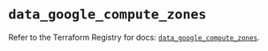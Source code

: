 # `data_google_compute_zones`

Refer to the Terraform Registry for docs: [`data_google_compute_zones`](https://registry.terraform.io/providers/hashicorp/google/5.32.0/docs/data-sources/compute_zones).
